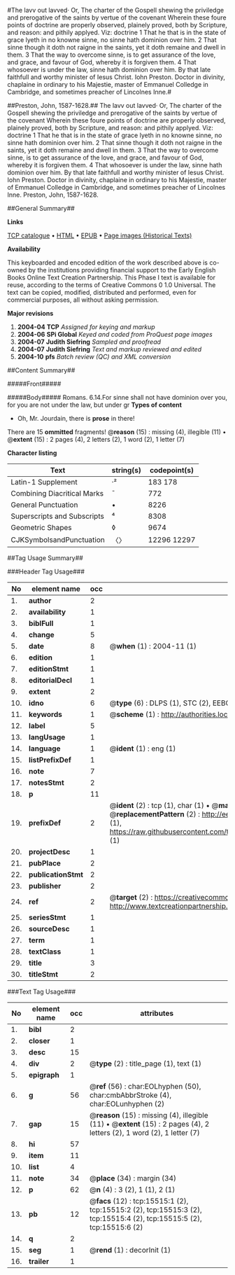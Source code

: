 #The lavv out lavved· Or, The charter of the Gospell shewing the priviledge and prerogative of the saints by vertue of the covenant Wherein these foure points of doctrine are properly observed, plainely proved, both by Scripture, and reason: and pithily applyed. Viz: doctrine 1 That he that is in the state of grace lyeth in no knowne sinne, no sinne hath dominion over him. 2 That sinne though it doth not raigne in the saints, yet it doth remaine and dwell in them. 3 That the way to overcome sinne, is to get assurance of the love, and grace, and favour of God, whereby it is forgiven them. 4 That whosoever is under the law, sinne hath dominion over him. By that late faithfull and worthy minister of Iesus Christ. Iohn Preston. Doctor in divinity, chaplaine in ordinary to his Majestie, master of Emmanuel Colledge in Cambridge, and sometimes preacher of Lincolnes Inne.#

##Preston, John, 1587-1628.##
The lavv out lavved· Or, The charter of the Gospell shewing the priviledge and prerogative of the saints by vertue of the covenant Wherein these foure points of doctrine are properly observed, plainely proved, both by Scripture, and reason: and pithily applyed. Viz: doctrine 1 That he that is in the state of grace lyeth in no knowne sinne, no sinne hath dominion over him. 2 That sinne though it doth not raigne in the saints, yet it doth remaine and dwell in them. 3 That the way to overcome sinne, is to get assurance of the love, and grace, and favour of God, whereby it is forgiven them. 4 That whosoever is under the law, sinne hath dominion over him. By that late faithfull and worthy minister of Iesus Christ. Iohn Preston. Doctor in divinity, chaplaine in ordinary to his Majestie, master of Emmanuel Colledge in Cambridge, and sometimes preacher of Lincolnes Inne.
Preston, John, 1587-1628.

##General Summary##

**Links**

[TCP catalogue](http://www.ota.ox.ac.uk/tcp/)  • 
[HTML](http://tei.it.ox.ac.uk/tcp/Texts-HTML/free/A09/A09972.html)  • 
[EPUB](http://tei.it.ox.ac.uk/tcp/Texts-EPUB/free/A09/A09972.epub) • 
[Page images (Historical Texts)](https://data.historicaltexts.jisc.ac.uk/view?pubId=eebo-99850324e&pageId=eebo-99850324e-15515-1)

**Availability**

This keyboarded and encoded edition of the
	       work described above is co-owned by the institutions
	       providing financial support to the Early English Books
	       Online Text Creation Partnership. This Phase I text is
	       available for reuse, according to the terms of Creative
	       Commons 0 1.0 Universal. The text can be copied,
	       modified, distributed and performed, even for
	       commercial purposes, all without asking permission.

**Major revisions**

1. __2004-04__ __TCP__ *Assigned for keying and markup*
1. __2004-06__ __SPi Global__ *Keyed and coded from ProQuest page images*
1. __2004-07__ __Judith Siefring__ *Sampled and proofread*
1. __2004-07__ __Judith Siefring__ *Text and markup reviewed and edited*
1. __2004-10__ __pfs__ *Batch review (QC) and XML conversion*

##Content Summary##

#####Front#####

#####Body#####
Romans. 6.14.For sinne shall not have dominion over you, for you are not under the law, but under gr
**Types of content**

  * Oh, Mr. Jourdain, there is **prose** in there!

There are 15 **ommitted** fragments! 
 @__reason__ (15) : missing (4), illegible (11)  •  @__extent__ (15) : 2 pages (4), 2 letters (2), 1 word (2), 1 letter (7)

**Character listing**


|Text|string(s)|codepoint(s)|
|---|---|---|
|Latin-1 Supplement|·²|183 178|
|Combining             Diacritical Marks|̄|772|
|General Punctuation|•|8226|
|Superscripts             and Subscripts|⁴|8308|
|Geometric Shapes|◊|9674|
|CJKSymbolsandPunctuation|〈〉|12296 12297|

##Tag Usage Summary##

###Header Tag Usage###

|No|element name|occ|attributes|
|---|---|---|---|
|1.|__author__|2||
|2.|__availability__|1||
|3.|__biblFull__|1||
|4.|__change__|5||
|5.|__date__|8| @__when__ (1) : 2004-11 (1)|
|6.|__edition__|1||
|7.|__editionStmt__|1||
|8.|__editorialDecl__|1||
|9.|__extent__|2||
|10.|__idno__|6| @__type__ (6) : DLPS (1), STC (2), EEBO-CITATION (1), PROQUEST (1), VID (1)|
|11.|__keywords__|1| @__scheme__ (1) : http://authorities.loc.gov/ (1)|
|12.|__label__|5||
|13.|__langUsage__|1||
|14.|__language__|1| @__ident__ (1) : eng (1)|
|15.|__listPrefixDef__|1||
|16.|__note__|7||
|17.|__notesStmt__|2||
|18.|__p__|11||
|19.|__prefixDef__|2| @__ident__ (2) : tcp (1), char (1)  •  @__matchPattern__ (2) : ([0-9\-]+):([0-9IVX]+) (1), (.+) (1)  •  @__replacementPattern__ (2) : http://eebo.chadwyck.com/downloadtiff?vid=$1&page=$2 (1), https://raw.githubusercontent.com/textcreationpartnership/Texts/master/tcpchars.xml#$1 (1)|
|20.|__projectDesc__|1||
|21.|__pubPlace__|2||
|22.|__publicationStmt__|2||
|23.|__publisher__|2||
|24.|__ref__|2| @__target__ (2) : https://creativecommons.org/publicdomain/zero/1.0/ (1), http://www.textcreationpartnership.org/docs/. (1)|
|25.|__seriesStmt__|1||
|26.|__sourceDesc__|1||
|27.|__term__|1||
|28.|__textClass__|1||
|29.|__title__|3||
|30.|__titleStmt__|2||


###Text Tag Usage###

|No|element name|occ|attributes|
|---|---|---|---|
|1.|__bibl__|2||
|2.|__closer__|1||
|3.|__desc__|15||
|4.|__div__|2| @__type__ (2) : title_page (1), text (1)|
|5.|__epigraph__|1||
|6.|__g__|56| @__ref__ (56) : char:EOLhyphen (50), char:cmbAbbrStroke (4), char:EOLunhyphen (2)|
|7.|__gap__|15| @__reason__ (15) : missing (4), illegible (11)  •  @__extent__ (15) : 2 pages (4), 2 letters (2), 1 word (2), 1 letter (7)|
|8.|__hi__|57||
|9.|__item__|11||
|10.|__list__|4||
|11.|__note__|34| @__place__ (34) : margin (34)|
|12.|__p__|62| @__n__ (4) : 3 (2), 1 (1), 2 (1)|
|13.|__pb__|12| @__facs__ (12) : tcp:15515:1 (2), tcp:15515:2 (2), tcp:15515:3 (2), tcp:15515:4 (2), tcp:15515:5 (2), tcp:15515:6 (2)|
|14.|__q__|2||
|15.|__seg__|1| @__rend__ (1) : decorInit (1)|
|16.|__trailer__|1||
